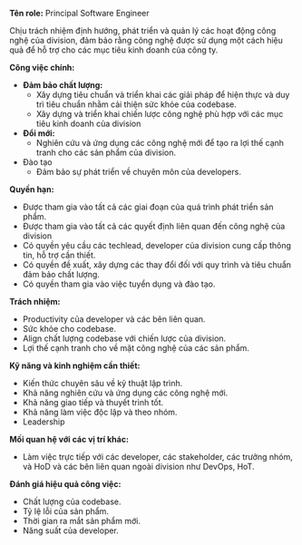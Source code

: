 **Tên role:** Principal Software Engineer

Chịu trách nhiệm định hướng, phát triển và quản lý các hoạt động công nghệ của division, đảm bảo rằng công nghệ được sử dụng một cách hiệu quả để hỗ trợ cho các mục tiêu kinh doanh của công ty.

**Công việc chính:**

- **Đảm bảo chất lượng:**
	- Xây dựng tiêu chuẩn và triển khai các giải pháp để hiện thực và duy trì tiêu chuẩn nhằm cải thiện sức khỏe của codebase.
	- Xây dựng và triển khai chiến lược công nghệ phù hợp với các mục tiêu kinh doanh của division
- **Đổi mới:**
	- Nghiên cứu và ứng dụng các công nghệ mới để tạo ra lợi thế cạnh tranh cho các sản phẩm của division.
- Đào tạo
	- Đảm bảo sự phát triển về chuyên môn của developers.

**Quyền hạn:**

- Được tham gia vào tất cả các giai đoạn của quá trình phát triển sản phẩm.
- Được tham gia vào tất cả các quyết định liên quan đến công nghệ của division
- Có quyền yêu cầu các techlead, developer của division cung cấp thông tin, hỗ trợ cần thiết.
- Có quyền đề xuất, xây dựng các thay đổi đối với quy trình và tiêu chuẩn đảm bảo chất lượng.
- Có quyền tham gia vào việc tuyển dụng và đào tạo.

**Trách nhiệm:**

- Productivity của developer và các bên liên quan.
- Sức khỏe cho codebase.
- Align chất lượng codebase với chiến lược của division.
- Lợi thế cạnh tranh cho về mặt công nghệ của các sản phẩm.

**Kỹ năng và kinh nghiệm cần thiết:**

- Kiến thức chuyên sâu về kỹ thuật lập trình.
- Khả năng nghiên cứu và ứng dụng các công nghệ mới.
- Khả năng giao tiếp và thuyết trình tốt.
- Khả năng làm việc độc lập và theo nhóm.
- Leadership

**Mối quan hệ với các vị trí khác:**

- Làm việc trực tiếp với các developer, các stakeholder, các trưởng nhóm, và HoD và các bên liên quan ngoài division như DevOps, HoT.

**Đánh giá hiệu quả công việc:**

- Chất lượng của codebase.
- Tỷ lệ lỗi của sản phẩm.
- Thời gian ra mắt sản phẩm mới.
- Năng suất của developer.